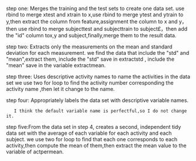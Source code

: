 step one: Merges the training and the test sets to create one data set.
	use rbind to merge xtest and xtrain to x,use rbind to merge ytest and ytrain to y,then extract the column from 			feature,assignment the column to x and y，then use rbind to merge subjecttest and subjecttrain to subject£，then add the 	"id" column tox,y and subject,finally,merge them to the result data.

step two: Extracts only the measurements on the mean and standard deviation for each measurement.
 	  we find the data that include the "std" and "mean",extract them, include the "std" save in extractstd , include the 		  "mean" save in the variable extractmean.

step three: Uses descriptive activity names to name the activities in the data set
	    we use two for loop to find the activity number corresponding the activity name ,then let it change to the name.  

step four: Appropriately labels the data set with descriptive variable names.

	   I think the default variable name is perfectful,so I do not change it.

step five:From the data set in step 4, creates a second, independent tidy data set with the average of each variable for each        	  activity and each subject.
	  we use two for loop to find that each one corresponds to each activity,then compute the mean of them,then extract 		  the mean value to the variable	of actpermean.
